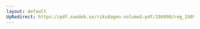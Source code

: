 ```yaml
---
layout: default
UpRedirect: https://pdf.swedeb.se/riksdagen-volumeG-pdf/198990/reg_198990__reg_01/reg_198990__reg_01_0067.pdf
---
```

